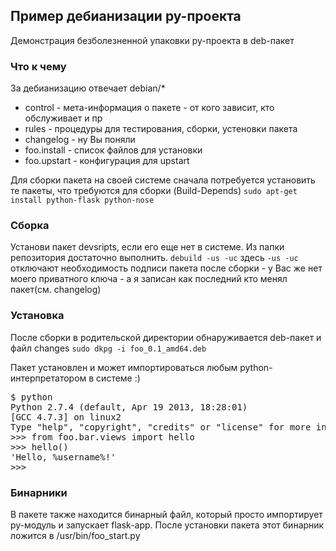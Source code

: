 ## Пример дебианизации py-проекта

Демонстрация безболезненной упаковки py-проекта в deb-пакет

### Что к чему

За дебианизацию отвечает debian/*

 * control - мета-информация о пакете - от кого зависит, кто обслуживает и пр
 * rules - процедуры для тестирования, сборки, устеновки пакета
 * changelog - ну Вы поняли
 * foo.install - список файлов для установки
 * foo.upstart - конфигурация для upstart

Для сборки пакета на своей системе сначала потребуется установить те пакеты, что требуются для сборки (Build-Depends)
``sudo apt-get install python-flask python-nose``

### Сборка

Установи пакет devsripts, если его еще нет в системе. Из папки репозитория достаточно выполнить.
``debuild -us -uc``
здесь ``-us -uc`` отключают необходимость подписи пакета после сборки - у Вас же нет моего приватного ключа - а я записан как последний кто менял пакет(см. changelog)

### Установка

После сборки в родительской директории обнаруживается deb-пакет и файл changes
``sudo dkpg -i foo_0.1_amd64.deb``

Пакет установлен и может импортироваться любым python-интерпретатором в системе :)
<pre>$ python
Python 2.7.4 (default, Apr 19 2013, 18:28:01) 
[GCC 4.7.3] on linux2
Type "help", "copyright", "credits" or "license" for more information.
>>> from foo.bar.views import hello
>>> hello()
'Hello, %username%!'
>>> </pre>

### Бинарники

В пакете также находится бинарный файл, который просто импортирует py-модуль и запускает flask-app. После установки пакета этот бинарник ложится в /usr/bin/foo_start.py


